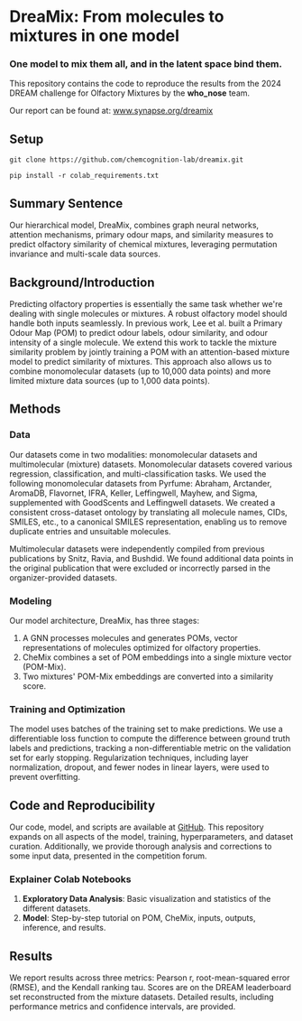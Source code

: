 # DreaMix: From molecules to mixtures in one model
### One model to mix them all, and in the latent space bind them. 

This repository contains the code to reproduce the results from the 2024 DREAM challenge for Olfactory Mixtures by the **who_nose** team.

Our report can be found at: www.synapse.org/dreamix

## Setup
```
git clone https://github.com/chemcognition-lab/dreamix.git

pip install -r colab_requirements.txt
```

## Summary Sentence
Our hierarchical model, DreaMix, combines graph neural networks, attention mechanisms, primary odour maps, and similarity measures to predict olfactory similarity of chemical mixtures, leveraging permutation invariance and multi-scale data sources.

## Background/Introduction
Predicting olfactory properties is essentially the same task whether we're dealing with single molecules or mixtures. A robust olfactory model should handle both inputs seamlessly. In previous work, Lee et al. built a Primary Odour Map (POM) to predict odour labels, odour similarity, and odour intensity of a single molecule. We extend this work to tackle the mixture similarity problem by jointly training a POM with an attention-based mixture model to predict similarity of mixtures. This approach also allows us to combine monomolecular datasets (up to 10,000 data points) and more limited mixture data sources (up to 1,000 data points).

## Methods
### Data
Our datasets come in two modalities: monomolecular datasets and multimolecular (mixture) datasets. Monomolecular datasets covered various regression, classification, and multi-classification tasks. We used the following monomolecular datasets from Pyrfume: Abraham, Arctander, AromaDB, Flavornet, IFRA, Keller, Leffingwell, Mayhew, and Sigma, supplemented with GoodScents and Leffingwell datasets. We created a consistent cross-dataset ontology by translating all molecule names, CIDs, SMILES, etc., to a canonical SMILES representation, enabling us to remove duplicate entries and unsuitable molecules.

Multimolecular datasets were independently compiled from previous publications by Snitz, Ravia, and Bushdid. We found additional data points in the original publication that were excluded or incorrectly parsed in the organizer-provided datasets.

### Modeling
Our model architecture, DreaMix, has three stages:
1. A GNN processes molecules and generates POMs, vector representations of molecules optimized for olfactory properties.
2. CheMix combines a set of POM embeddings into a single mixture vector (POM-Mix).
3. Two mixtures' POM-Mix embeddings are converted into a similarity score.

### Training and Optimization
The model uses batches of the training set to make predictions. We use a differentiable loss function to compute the difference between ground truth labels and predictions, tracking a non-differentiable metric on the validation set for early stopping. Regularization techniques, including layer normalization, dropout, and fewer nodes in linear layers, were used to prevent overfitting.

## Code and Reproducibility
Our code, model, and scripts are available at [GitHub](https://github.com/chemcognition-lab/dreamix). This repository expands on all aspects of the model, training, hyperparameters, and dataset curation. Additionally, we provide thorough analysis and corrections to some input data, presented in the competition forum.

### Explainer Colab Notebooks
1. **Exploratory Data Analysis**: Basic visualization and statistics of the different datasets.
2. **Model**: Step-by-step tutorial on POM, CheMix, inputs, outputs, inference, and results.

## Results
We report results across three metrics: Pearson r, root-mean-squared error (RMSE), and the Kendall ranking tau. Scores are on the DREAM leaderboard set reconstructed from the mixture datasets. Detailed results, including performance metrics and confidence intervals, are provided.

